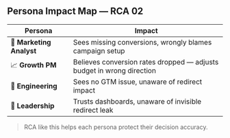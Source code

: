 ## Persona Impact Map — RCA 02

| Persona | Impact |
|---------|--------|
| 🎯 **Marketing Analyst** | Sees missing conversions, wrongly blames campaign setup |
| 📈 **Growth PM** | Believes conversion rates dropped — adjusts budget in wrong direction |
| 🧪 **Engineering** | Sees no GTM issue, unaware of redirect impact |
| 🧭 **Leadership** | Trusts dashboards, unaware of invisible redirect leak |

> RCA like this helps each persona protect their decision accuracy.
